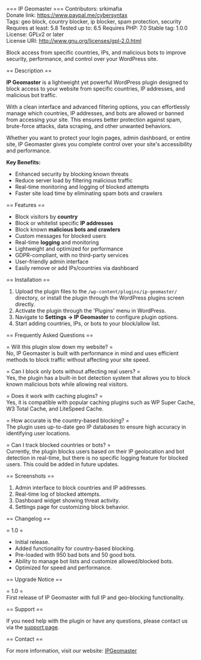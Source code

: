 === IP Geomaster ===
Contributors: srkimafia  
Donate link: https://www.paypal.me/cybersyntax  
Tags: geo block, country blocker, ip blocker, spam protection, security  
Requires at least: 5.8
Tested up to: 6.5
Requires PHP: 7.0
Stable tag: 1.0.0 
License: GPLv2 or later  
License URI: http://www.gnu.org/licenses/gpl-2.0.html  

Block access from specific countries, IPs, and malicious bots to improve security, performance, and control over your WordPress site.

== Description ==

**IP Geomaster** is a lightweight yet powerful WordPress plugin designed to block access to your website from specific countries, IP addresses, and malicious bot traffic.

With a clean interface and advanced filtering options, you can effortlessly manage which countries, IP addresses, and bots are allowed or banned from accessing your site. This ensures better protection against spam, brute-force attacks, data scraping, and other unwanted behaviors.

Whether you want to protect your login pages, admin dashboard, or entire site, IP Geomaster gives you complete control over your site's accessibility and performance.

**Key Benefits:**

* Enhanced security by blocking known threats  
* Reduce server load by filtering malicious traffic  
* Real-time monitoring and logging of blocked attempts  
* Faster site load time by eliminating spam bots and crawlers  

== Features ==

* Block visitors by **country**  
* Block or whitelist specific **IP addresses**  
* Block known **malicious bots and crawlers**  
* Custom messages for blocked users  
* Real-time **logging** and monitoring  
* Lightweight and optimized for performance  
* GDPR-compliant, with no third-party services  
* User-friendly admin interface  
* Easily remove or add IPs/countries via dashboard  

== Installation ==

1. Upload the plugin files to the `/wp-content/plugins/ip-geomaster/` directory, or install the plugin through the WordPress plugins screen directly.  
2. Activate the plugin through the 'Plugins' menu in WordPress.  
3. Navigate to **Settings → IP Geomaster** to configure plugin options.  
4. Start adding countries, IPs, or bots to your block/allow list.  

== Frequently Asked Questions ==

= Will this plugin slow down my website? =  
No, IP Geomaster is built with performance in mind and uses efficient methods to block traffic without affecting your site speed.

= Can I block only bots without affecting real users? =  
Yes, the plugin has a built-in bot detection system that allows you to block known malicious bots while allowing real visitors.

= Does it work with caching plugins? =  
Yes, it is compatible with popular caching plugins such as WP Super Cache, W3 Total Cache, and LiteSpeed Cache.

= How accurate is the country-based blocking? =  
The plugin uses up-to-date geo IP databases to ensure high accuracy in identifying user locations.

= Can I track blocked countries or bots? =  
Currently, the plugin blocks users based on their IP geolocation and bot detection in real-time, but there is no specific logging feature for blocked users. This could be added in future updates.

== Screenshots ==

1. Admin interface to block countries and IP addresses.  
2. Real-time log of blocked attempts.  
3. Dashboard widget showing threat activity.  
4. Settings page for customizing block behavior.  

== Changelog ==

= 1.0 =  
* Initial release.  
* Added functionality for country-based blocking.  
* Pre-loaded with 950 bad bots and 50 good bots.  
* Ability to manage bot lists and customize allowed/blocked bots.  
* Optimized for speed and performance.  

== Upgrade Notice ==

= 1.0 =  
First release of IP Geomaster with full IP and geo-blocking functionality.  

== Support ==

If you need help with the plugin or have any questions, please contact us via the [support page](https://www.ipgeomaster.com/support).  

== Contact ==

For more information, visit our website: [IPGeomaster](https://www.ipgeomaster.com)
